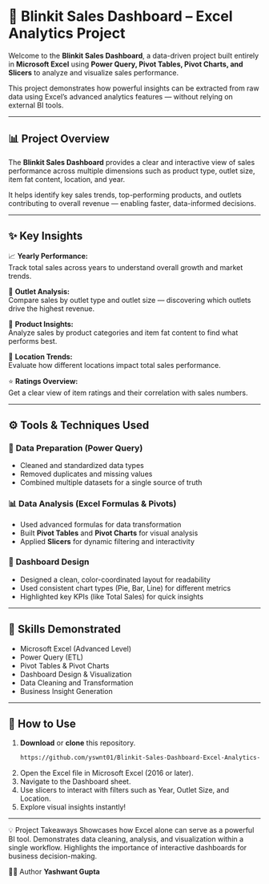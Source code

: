 # 🛒 Blinkit Sales Dashboard – Excel Analytics Project  

Welcome to the **Blinkit Sales Dashboard**, a data-driven project built entirely in **Microsoft Excel** using **Power Query, Pivot Tables, Pivot Charts, and Slicers** to analyze and visualize sales performance.  

This project demonstrates how powerful insights can be extracted from raw data using Excel’s advanced analytics features — without relying on external BI tools.  

---

## 📊 Project Overview  

The **Blinkit Sales Dashboard** provides a clear and interactive view of sales performance across multiple dimensions such as product type, outlet size, item fat content, location, and year.  

It helps identify key sales trends, top-performing products, and outlets contributing to overall revenue — enabling faster, data-informed decisions.  

---

## ✨ Key Insights  

📈 **Yearly Performance:**  
Track total sales across years to understand overall growth and market trends.  

🏬 **Outlet Analysis:**  
Compare sales by outlet type and outlet size — discovering which outlets drive the highest revenue.  

🥫 **Product Insights:**  
Analyze sales by product categories and item fat content to find what performs best.  

📍 **Location Trends:**  
Evaluate how different locations impact total sales performance.  

⭐ **Ratings Overview:**  
Get a clear view of item ratings and their correlation with sales numbers.  

---

## ⚙️ Tools & Techniques Used  

### 🧹 **Data Preparation (Power Query)**  
- Cleaned and standardized data types  
- Removed duplicates and missing values  
- Combined multiple datasets for a single source of truth  

### 📊 **Data Analysis (Excel Formulas & Pivots)**  
- Used advanced formulas for data transformation  
- Built **Pivot Tables** and **Pivot Charts** for visual analysis  
- Applied **Slicers** for dynamic filtering and interactivity  

### 🎨 **Dashboard Design**  
- Designed a clean, color-coordinated layout for readability  
- Used consistent chart types (Pie, Bar, Line) for different metrics  
- Highlighted key KPIs (like Total Sales) for quick insights  

---

## 🧠 Skills Demonstrated  

- Microsoft Excel (Advanced Level)  
- Power Query (ETL)  
- Pivot Tables & Pivot Charts  
- Dashboard Design & Visualization  
- Data Cleaning and Transformation  
- Business Insight Generation  

---

## 🚀 How to Use  

1. **Download** or **clone** this repository.  
   ```bash
   https://github.com/yswnt01/Blinkit-Sales-Dashboard-Excel-Analytics-Project
2. Open the Excel file in Microsoft Excel (2016 or later).
3. Navigate to the Dashboard sheet.
4. Use slicers to interact with filters such as Year, Outlet Size, and Location.
5. Explore visual insights instantly!

---

💡 Project Takeaways
Showcases how Excel alone can serve as a powerful BI tool.
Demonstrates data cleaning, analysis, and visualization within a single workflow.
Highlights the importance of interactive dashboards for business decision-making.


👨‍💻 Author
**Yashwant Gupta**
